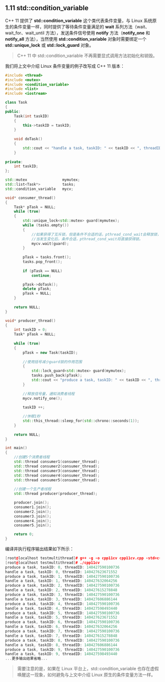 ## 1.11 std::condition_variable

C++ 11 提供了 **std::condition_variable** 这个类代表条件变量，与 Linux 系统原生的条件变量一样，同时提供了等待条件变量满足的 **wait** 系列方法（wait、wait_for、wait_until 方法），发送条件信号使用 **notify** 方法（**notify_one** 和 **notify_all** 方法），当然使用 **std::condition_variable** 对象时需要绑定一个 **std::unique_lock** 或 **std::lock_guard** 对象。

> C++ 11 中 std::condition_variable 不再需要显式调用方法初始化和销毁。

我们将上文中介绍 Linux 条件变量的例子改写成 C++ 11 版本：

```cpp
#include <thread>
#include <mutex>
#include <condition_variable>
#include <list>
#include <iostream>

class Task
{
public:
	Task(int taskID)
	{
		this->taskID = taskID;
	}
	
	void doTask()
	{
		std::cout << "handle a task, taskID: " << taskID << ", threadID: " << std::this_thread::get_id() << std::endl; 
	}
	
private:
	int taskID;
};

std::mutex                mymutex;
std::list<Task*>          tasks;
std::condition_variable   mycv;

void* consumer_thread()
{	
	Task* pTask = NULL;
	while (true)
	{
		std::unique_lock<std::mutex> guard(mymutex);
		while (tasks.empty())
		{				
			//如果获得了互斥锁，但是条件不合适的话，pthread_cond_wait会释放锁，不往下执行。
			//当发生变化后，条件合适，pthread_cond_wait将直接获得锁。
			mycv.wait(guard);
		}
		
		pTask = tasks.front();
		tasks.pop_front();
		
		if (pTask == NULL)
			continue;

		pTask->doTask();
		delete pTask;
		pTask = NULL;		
	}
	
	return NULL;
}

void* producer_thread()
{
	int taskID = 0;
	Task* pTask = NULL;
	
	while (true)
	{
		pTask = new Task(taskID);
			
		//使用括号减小guard锁的作用范围
		{
			std::lock_guard<std::mutex> guard(mymutex);
			tasks.push_back(pTask);
			std::cout << "produce a task, taskID: " << taskID << ", threadID: " << std::this_thread::get_id() << std::endl; 
		}
		
		//释放信号量，通知消费者线程
		mycv.notify_one();
		
		taskID ++;

		//休眠1秒
		std::this_thread::sleep_for(std::chrono::seconds(1));
	}
	
	return NULL;
}

int main()
{
	//创建5个消费者线程
	std::thread consumer1(consumer_thread);
	std::thread consumer2(consumer_thread);
	std::thread consumer3(consumer_thread);
	std::thread consumer4(consumer_thread);
	std::thread consumer5(consumer_thread);
	
	//创建一个生产者线程
	std::thread producer(producer_thread);

	producer.join();
	consumer1.join();
	consumer2.join();
	consumer3.join();
	consumer4.join();
	consumer5.join();

	return 0;
}
```

编译并执行程序输出结果如下所示：

```cpp
[root@localhost testmultithread]# g++ -g -o cpp11cv cpp11cv.cpp -std=c++0x -lpthread
[root@localhost testmultithread]# ./cpp11cv 
produce a task, taskID: 0, threadID: 140427590100736
handle a task, taskID: 0, threadID: 140427623671552
produce a task, taskID: 1, threadID: 140427590100736
handle a task, taskID: 1, threadID: 140427632064256
produce a task, taskID: 2, threadID: 140427590100736
handle a task, taskID: 2, threadID: 140427615278848
produce a task, taskID: 3, threadID: 140427590100736
handle a task, taskID: 3, threadID: 140427606886144
produce a task, taskID: 4, threadID: 140427590100736
handle a task, taskID: 4, threadID: 140427598493440
produce a task, taskID: 5, threadID: 140427590100736
handle a task, taskID: 5, threadID: 140427623671552
produce a task, taskID: 6, threadID: 140427590100736
handle a task, taskID: 6, threadID: 140427632064256
produce a task, taskID: 7, threadID: 140427590100736
handle a task, taskID: 7, threadID: 140427615278848
produce a task, taskID: 8, threadID: 140427590100736
handle a task, taskID: 8, threadID: 140427606886144
produce a task, taskID: 9, threadID: 140427590100736
handle a task, taskID: 9, threadID: 140427598493440
...更多输出结果省略...
```

> 需要注意的是，如果在 Linux 平台上，std::condition_variable 也存在虚假唤醒这一现象，如何避免与上文中介绍 Linux 原生的条件变量方法一样。